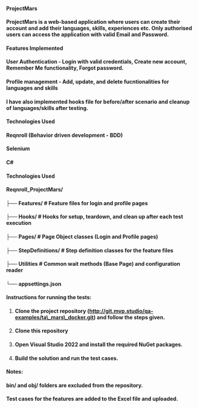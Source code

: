 #### **ProjectMars**

#### 

#### ProjectMars is a web-based application where users can create their account and add their languages, skills, experiences etc. Only authorised users can access the application with valid Email and Password.

#### 

#### **Features Implemented**

#### 

#### User Authentication - Login with valid credentials, Create new account, Remember Me functionality, Forgot password.

#### Profile management - Add, update, and delete fucntionalities for languages and skills

#### I have also implemented hooks file for before/after scenario and cleanup of languages/skills after testing.

#### 

#### **Technologies Used**

#### 

#### Reqnroll (Behavior driven development - BDD)

#### Selenium

#### C#

#### 

#### 

#### **Technologies Used**

#### 

#### Reqnroll\_ProjectMars/

#### ├── Features/              # Feature files for login and profile pages

#### ├── Hooks/                 # Hooks for setup, teardown, and clean up after each test execution

#### ├── Pages/                 # Page Object classes (Login and Profile pages)

#### ├── StepDefinitions/       # Step definition classes for the feature files

#### ├── Utilities				# Common wait methods (Base Page) and configuration reader

#### └── appsettings.json

#### 

#### **Instructions for running the tests:**

#### 

1. #### Clone the project repository (http://git.mvp.studio/qa-examples/ta\_mars\_docker.git) and follow the steps given.
2. #### Clone this repository
3. #### Open Visual Studio 2022 and install the required NuGet packages.
4. #### Build the solution and run the test cases.

#### 

#### 

#### Notes:

#### bin/ and obj/ folders are excluded from the repository.

#### Test cases for the features are added to the Excel file and uploaded.


